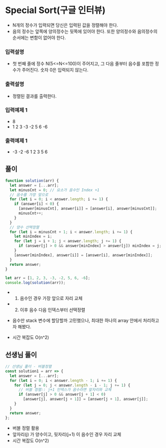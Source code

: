 # Special Sort(구글 인터뷰)

- N개의 정수가 입력되면 당신은 입력된 값을 정렬해야 한다.
- 음의 정수는 앞쪽에 양의정수는 뒷쪽에 있어야 한다. 또한 양의정수와 음의정수의 순서에는 변함이 없어야 한다.

### 입력설명

- 첫 번째 줄에 정수 N(5<=N<=100)이 주어지고, 그 다음 줄부터 음수를 포함한 정수가 주어진다. 숫자 0은 입력되지 않는다.

### 출력설명

- 정렬된 결과를 출력한다.

### 입력예제 1

- 8
- 1 2 3 -3 -2 5 6 -6

### 출력예제 1

- -3 -2 -6 1 2 3 5 6

## 풀이

```js
function solution(arr) {
  let answer = [...arr];
  let minusCnt = 0; // 요소가 음수인 Index +1
  // 음수를 가장 앞으로
  for (let i = 0; i < answer.length; i += 1) {
    if (answer[i] < 0) {
      [answer[minusCnt], answer[i]] = [answer[i], answer[minusCnt]];
      minusCnt++;
    }
  }
  // 양수 선택정렬
  for (let i = minusCnt + 1; i < answer.length; i += 1) {
    let minIndex = i;
    for (let j = i + 1; j < answer.length; j += 1) {
      if (answer[j] > 0 && answer[minIndex] > answer[j]) minIndex = j;
    }
    [answer[minIndex], answer[i]] = [answer[i], answer[minIndex]];
  }
  return answer;
}

let arr = [1, 2, 3, -3, -2, 5, 6, -6];
console.log(solution(arr));
```

- 1. 음수인 경우 가장 앞으로 자리 교체
- 2. 이후 음수 다음 인덱스부터 선택정렬

- 음수만 stack 변수에 할당할까 고민했으나, 최대한 하나의 array 안에서 처리하고자 해봤다.
- 시간 복잡도 O(n^2)

## 선생님 풀이

```js
// 선생님 풀이 - 버블정렬
const solution1 = arr => {
  let answer = [...arr];
  for (let i = 0; i < answer.length - 1; i += 1) {
    for (let j = 0; j < answer.length - i - 1; j += 1) {
      // 버블 정렬:: j+1 인덱스가 음수라면 앞자리와 교체
      if (answer[j] > 0 && answer[j + 1] < 0)
        [answer[j], answer[j + 1]] = [answer[j + 1], answer[j]];
    }
  }
  return answer;
};
```

- 버블 정렬 활용
- 앞자리(j) 가 양수이고, 뒷자리(j+1) 이 음수인 경우 자리 교체
- 시간 복잡도 O(n^2)
